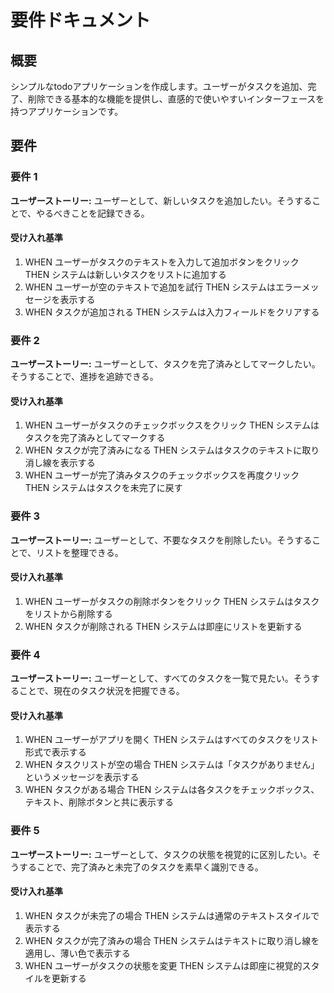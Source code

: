 # 要件ドキュメント

## 概要

シンプルなtodoアプリケーションを作成します。ユーザーがタスクを追加、完了、削除できる基本的な機能を提供し、直感的で使いやすいインターフェースを持つアプリケーションです。

## 要件

### 要件 1

**ユーザーストーリー:** ユーザーとして、新しいタスクを追加したい。そうすることで、やるべきことを記録できる。

#### 受け入れ基準

1. WHEN ユーザーがタスクのテキストを入力して追加ボタンをクリック THEN システムは新しいタスクをリストに追加する
2. WHEN ユーザーが空のテキストで追加を試行 THEN システムはエラーメッセージを表示する
3. WHEN タスクが追加される THEN システムは入力フィールドをクリアする

### 要件 2

**ユーザーストーリー:** ユーザーとして、タスクを完了済みとしてマークしたい。そうすることで、進捗を追跡できる。

#### 受け入れ基準

1. WHEN ユーザーがタスクのチェックボックスをクリック THEN システムはタスクを完了済みとしてマークする
2. WHEN タスクが完了済みになる THEN システムはタスクのテキストに取り消し線を表示する
3. WHEN ユーザーが完了済みタスクのチェックボックスを再度クリック THEN システムはタスクを未完了に戻す

### 要件 3

**ユーザーストーリー:** ユーザーとして、不要なタスクを削除したい。そうすることで、リストを整理できる。

#### 受け入れ基準

1. WHEN ユーザーがタスクの削除ボタンをクリック THEN システムはタスクをリストから削除する
2. WHEN タスクが削除される THEN システムは即座にリストを更新する

### 要件 4

**ユーザーストーリー:** ユーザーとして、すべてのタスクを一覧で見たい。そうすることで、現在のタスク状況を把握できる。

#### 受け入れ基準

1. WHEN ユーザーがアプリを開く THEN システムはすべてのタスクをリスト形式で表示する
2. WHEN タスクリストが空の場合 THEN システムは「タスクがありません」というメッセージを表示する
3. WHEN タスクがある場合 THEN システムは各タスクをチェックボックス、テキスト、削除ボタンと共に表示する

### 要件 5

**ユーザーストーリー:** ユーザーとして、タスクの状態を視覚的に区別したい。そうすることで、完了済みと未完了のタスクを素早く識別できる。

#### 受け入れ基準

1. WHEN タスクが未完了の場合 THEN システムは通常のテキストスタイルで表示する
2. WHEN タスクが完了済みの場合 THEN システムはテキストに取り消し線を適用し、薄い色で表示する
3. WHEN ユーザーがタスクの状態を変更 THEN システムは即座に視覚的スタイルを更新する